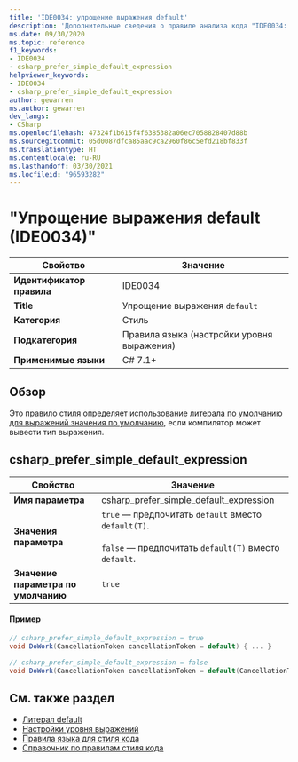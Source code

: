```yaml
---
title: 'IDE0034: упрощение выражения default'
description: 'Дополнительные сведения о правиле анализа кода "IDE0034: упрощение выражения default"'
ms.date: 09/30/2020
ms.topic: reference
f1_keywords:
- IDE0034
- csharp_prefer_simple_default_expression
helpviewer_keywords:
- IDE0034
- csharp_prefer_simple_default_expression
author: gewarren
ms.author: gewarren
dev_langs:
- CSharp
ms.openlocfilehash: 47324f1b615f4f6385382a06ec7058828407d88b
ms.sourcegitcommit: 05d0087dfca85aac9ca2960f86c5efd218bf833f
ms.translationtype: HT
ms.contentlocale: ru-RU
ms.lasthandoff: 03/30/2021
ms.locfileid: "96593282"
---
```

# <a name="simplify-default-expression-ide0034"></a>"Упрощение выражения default (IDE0034)"

|Свойство|Значение|
|-|-|
| **Идентификатор правила** | IDE0034 |
| **Title** | Упрощение выражения `default` |
| **Категория** | Стиль |
| **Подкатегория** | Правила языка (настройки уровня выражения) |
| **Применимые языки** | C# 7.1+ |

## <a name="overview"></a>Обзор

Это правило стиля определяет использование [литерала по умолчанию для выражений значения по умолчанию](../../../csharp/language-reference/operators/default.md#default-literal), если компилятор может вывести тип выражения.

## <a name="csharp_prefer_simple_default_expression"></a>csharp_prefer_simple_default_expression

|Свойство|Значение|
|-|-|
| **Имя параметра** | csharp_prefer_simple_default_expression
| **Значения параметра** | `true` — предпочитать `default` вместо `default(T)`.<br /><br />`false` — предпочитать `default(T)` вместо `default`. |
| **Значение параметра по умолчанию** | `true` |

#### <a name="example"></a>Пример

```csharp
// csharp_prefer_simple_default_expression = true
void DoWork(CancellationToken cancellationToken = default) { ... }

// csharp_prefer_simple_default_expression = false
void DoWork(CancellationToken cancellationToken = default(CancellationToken)) { ... }
```

## <a name="see-also"></a>См. также раздел

- [Литерал default](../../../csharp/language-reference/operators/default.md#default-literal)
- [Настройки уровня выражений](expression-level-preferences.md)
- [Правила языка для стиля кода](language-rules.md)
- [Справочник по правилам стиля кода](index.md)
